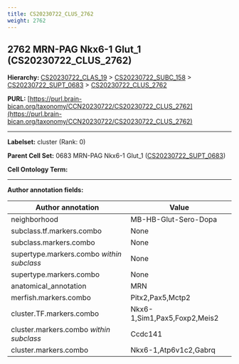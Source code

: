 ```yaml
---
title: CS20230722_CLUS_2762
weight: 2762
---
```

## 2762 MRN-PAG Nkx6-1 Glut_1 (CS20230722_CLUS_2762)
<b>Hierarchy: </b>
[CS20230722_CLAS_19](../CS20230722_CLAS_19) >
[CS20230722_SUBC_158](../CS20230722_SUBC_158) >
[CS20230722_SUPT_0683](../CS20230722_SUPT_0683) >
[CS20230722_CLUS_2762](../CS20230722_CLUS_2762)

**PURL:** [https://purl.brain-bican.org/taxonomy/CCN20230722/CS20230722_CLUS_2762](https://purl.brain-bican.org/taxonomy/CCN20230722/CS20230722_CLUS_2762)

---


**Labelset:** cluster (Rank: 0)

**Parent Cell Set:** 0683 MRN-PAG Nkx6-1 Glut_1 ([CS20230722_SUPT_0683](../CS20230722_SUPT_0683))



**Cell Ontology Term:** 

[MARKER GENES.]: #


---

[TRANSFERRED ANNOTATIONS.]: #


[AUTHOR ANNOTATION FIELDS.]: #


**Author annotation fields:**

| Author annotation | Value |
|-------------------|-------|
|neighborhood|MB-HB-Glut-Sero-Dopa|
|subclass.tf.markers.combo|None|
|subclass.markers.combo|None|
|supertype.markers.combo _within subclass_|None|
|supertype.markers.combo|None|
|anatomical_annotation|MRN|
|merfish.markers.combo|Pitx2,Pax5,Mctp2|
|cluster.TF.markers.combo|Nkx6-1,Sim1,Pax5,Foxp2,Meis2|
|cluster.markers.combo _within subclass_|Ccdc141|
|cluster.markers.combo|Nkx6-1,Atp6v1c2,Gabrq|
